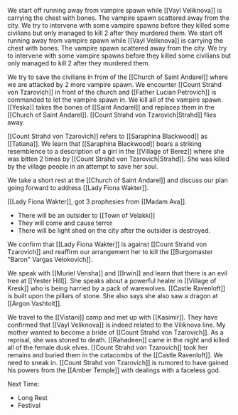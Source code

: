 We start off running away from vampire spawn while [[Vayl Veliknova]] is carrying the chest with bones. The vampire spawn scattered away from the city. We try to intervene with some vampire spawns before they killed some civilians but only managed to kill 2 after they murdered them.
We start off running away from vampire spawn while [[Vayl Veliknova]] is carrying the chest with bones. The vampire spawn scattered away from the city. We try to intervene with some vampire spawns before they killed some civilians but only managed to kill 2 after they murdered them.

We try to save the civilians in from of the [[Church of Saint Andarel]] where we are attacked by 2 more vampire spawn. We encounter [[Count Strahd von Tzarovich]] in front of the church and [[Father Lucian Petrovich]] is commanded to let the vampire spawn in. We kill all of the vampire spawn. [[Yeska]] takes the bones of [[Saint Andarel]] and replaces them in the [[Church of Saint Andarel]].  [[Count Strahd von Tzarovich|Strahd]] flies away.

[[Count Strahd von Tzarovich]] refers to [[Saraphina Blackwood]] as [[Tatiana]]. We learn that [[Saraphina Blackwood]] bears a striking resemblence to a description of a girl in the [[Village of Berez]] where she was bitten 2 times by [[Count Strahd von Tzarovich|Strahd]]. She was killed by the village people in an attempt to save her soul.

We take a short rest at the [[Church of Saint Andarel]] and discuss our plan going forward to address [[Lady Fiona Wakter]]. 

[[Lady Fiona Wakter]], got 3 prophesies from [[Madam Ava]]. 
- There will be an outsider to [[Town of Velakki]]
- They will come and cause terror
- There will be light shed on the city after the outsider is destroyed.

We confirm that [[Lady Fiona Wakter]] is against [[Count Strahd von Tzarovich]] and reaffirm our arrangement her to kill the [[Burgomaster "Baron" Vargas Velokovich]].

We speak with [[Muriel Vensha]] and [[Irwin]] and learn that there is an evil tree at [[Yester Hill]]. She speaks about a powerful healer in [[Village of Kresk]] who is being harried by a pack of warewolves. [[Castle Ravenloft]] is built upon the pillars of stone. She also says she also saw a dragon at [[Argon Vashtolt]].

We travel to the [[Vistani]] camp and met up with [[Kasimir]]. They have confirmed that [[Vayl Veliknova]] is indeed related to the Viliknova line. My mother wanted to become a bride of [[Count Strahd von Tzarovich]]. As a reprisal, she was stoned to death. [[Rahadeen]] came in the night and killed all of the female dusk elves. [[Count Strahd von Tzarovich]] took her remains and buried them in the catacombs of the [[Castle Ravenloft]]. We need to sneak in. [[Count Strahd von Tzarovich]] is rumored to have gained his powers from the [[Amber Temple]] with dealings with a faceless god.

Next Time:
- Long Rest
- Festival